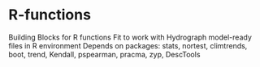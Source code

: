 # R-functions
Building Blocks for R functions
Fit to work with Hydrograph model-ready files in R environment
Depends on packages: stats, nortest, climtrends, boot, trend, Kendall, pspearman, pracma, zyp, DescTools
